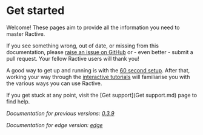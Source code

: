 # Get started


Welcome! These pages aim to provide all the information you need to master Ractive.

If you see something wrong, out of date, or missing from this documentation, please [raise an issue on GitHub](https://github.com/ractivejs/docs.ractivejs.org/issues) or - even better - submit a pull request. Your fellow Ractive users will thank you!

A good way to get up and running is with the [60 second setup](http://ractivejs.org/60-second-setup). After that, working your way through the [interactive tutorials](http://learn.ractivejs.org) will familiarise you with the various ways you can use Ractive.

If you get stuck at any point, visit the [Get support](Get support.md) page to find help.

*Documentation for previous versions: [0.3.9](../0.3.9)*

*Documentation for edge version: [edge](../edge)*
